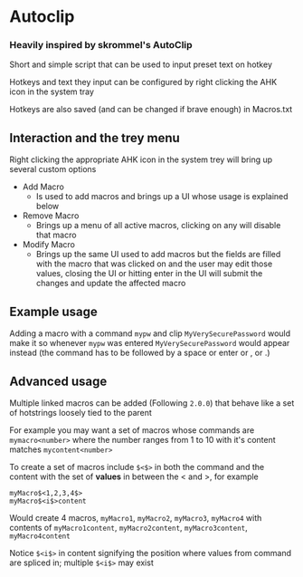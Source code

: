 # Autoclip

### Heavily inspired by skrommel's AutoClip

Short and simple script that can be used to input preset text on hotkey

Hotkeys and text they input can be configured by right clicking the AHK icon in the system tray

Hotkeys are also saved (and can be changed if brave enough) in Macros.txt

## Interaction and the trey menu

Right clicking the appropriate AHK icon in the system trey will bring up several custom options

- Add Macro
    - Is used to add macros and brings up a UI whose usage is explained below
- Remove Macro
    - Brings up a menu of all active macros, clicking on any will disable that macro
- Modify Macro
    - Brings up the same UI used to add macros but the fields are filled with the macro that was clicked on and the user may edit those values, closing the UI or hitting enter in the UI will submit the changes and update the affected macro

## Example usage

Adding a macro with a command `mypw` and clip `MyVerySecurePassword` would make it so whenever `mypw` was entered `MyVerySecurePassword` would appear instead (the command has to be followed by a space or enter or , or .)

## Advanced usage

Multiple linked macros can be added (Following `2.0.0`) that behave like a set of hotstrings loosely tied to the parent

For example you may want a set of macros whose commands are `mymacro<number>` where the number ranges from 1 to 10 with it's content matches `mycontent<number>`

To create a set of macros include `$<$>` in both the command and the content with the set of **values** in between the < and >, for example

```
myMacro$<1,2,3,4$>
myMacro$<i$>content
```

Would create 4 macros, `myMacro1`, `myMacro2`, `myMacro3`, `myMacro4` with contents of `myMacro1content`, `myMacro2content`, `myMacro3content`, `myMacro4content`

Notice `$<i$>` in content signifying the position where values from command are spliced in; multiple `$<i$>` may exist